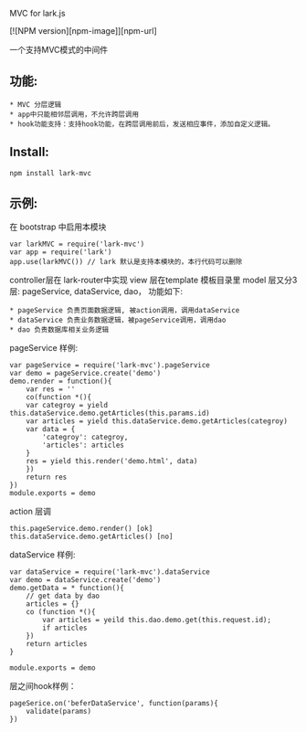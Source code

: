 MVC for lark.js

  [![NPM version][npm-image]][npm-url]

一个支持MVC模式的中间件

## 功能:

    * MVC 分层逻辑
    * app中只能相邻层调用，不允许跨层调用
    * hook功能支持：支持hook功能，在跨层调用前后，发送相应事件，添加自定义逻辑。

## Install:

```
npm install lark-mvc
```

## 示例:

在 bootstrap 中启用本模块

```
var larkMVC = require('lark-mvc')
var app = require('lark')
app.use(larkMVC()) // lark 默认是支持本模块的，本行代码可以删除
```

controller层在 lark-router中实现
view 层在template 模板目录里
model 层又分3层: pageService, dataService, dao， 功能如下:

    * pageService 负责页面数据逻辑, 被action调用，调用dataService
    * dataService 负责业务数据逻辑，被pageService调用，调用dao
    * dao 负责数据库相关业务逻辑

pageService 样例:

```
var pageService = require('lark-mvc').pageService
var demo = pageService.create('demo')
demo.render = function(){
    var res = ''
    co(function *(){
    var categroy = yield this.dataService.demo.getArticles(this.params.id)
    var articles = yield this.dataService.demo.getArticles(categroy)
    var data = {
        'categroy': categroy,
        'articles': articles
    }
    res = yield this.render('demo.html', data)
    })
    return res
})
module.exports = demo
```

action 层调

```
this.pageService.demo.render() [ok]
this.dataService.demo.getArticles() [no]
```

dataService 样例:

```
var dataService = require('lark-mvc').dataService
var demo = dataService.create('demo')
demo.getData = * function(){
    // get data by dao
    articles = {}
    co (function *(){
        var articles = yeild this.dao.demo.get(this.request.id);
        if articles
    })
    return articles
}

module.exports = demo
```

层之间hook样例：

```
pageSerice.on('beferDataService', function(params){
    validate(params)
})
```

